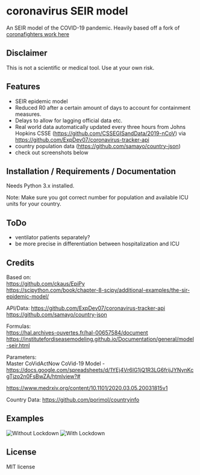 # coronavirus SEIR model

An SEIR model of the COVID-19 pandemic. Heavily based off a fork of [coronafighters work here](https://github.com/coronafighter/coronaSEIR)
  
## Disclaimer
This is not a scientific or medical tool. Use at your own risk. 

## Features
* SEIR epidemic model
* Reduced R0 after a certain amount of days to account for containment measures.
* Delays to allow for lagging official data etc.
* Real world data automatically updated every three hours from Johns Hopkins CSSE (https://github.com/CSSEGISandData/2019-nCoV) via  https://github.com/ExpDev07/coronavirus-tracker-api
* country population data (https://github.com/samayo/country-json)
* check out screenshots below

## Installation / Requirements / Documentation
Needs Python 3.x installed. 

Note: Make sure you got correct number for population and available ICU units for your country.
  
## ToDo
* ventilator patients separately?
* be more precise in differentiation between hospitalization and ICU

## Credits
Based on:  
https://github.com/ckaus/EpiPy  
https://scipython.com/book/chapter-8-scipy/additional-examples/the-sir-epidemic-model/  
  
API/Data:
https://github.com/ExpDev07/coronavirus-tracker-api
https://github.com/samayo/country-json
  
Formulas:  
https://hal.archives-ouvertes.fr/hal-00657584/document  
https://institutefordiseasemodeling.github.io/Documentation/general/model-seir.html  
  
Parameters:  
Master CoVidActNow CoVid-19 Model - https://docs.google.com/spreadsheets/d/1YEj4Vr6lG1jQ1R3LG6frijJYNynKcgTjzo2n0FsBwZA/htmlview?#

https://www.medrxiv.org/content/10.1101/2020.03.05.20031815v1  

Country Data:
https://github.com/porimol/countryinfo

## Examples
![Without Lockdown](https://github.com/cfculhane/coronaSEIR/blob/master/examples/NoLockdown.png)
![With Lockdown](https://github.com/cfculhane/coronaSEIR/blob/master/examples/Lockdown-R0-halved.png)


## License
MIT license
